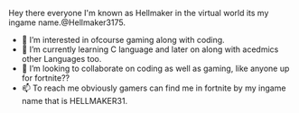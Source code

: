 Hey there everyone I'm known as Hellmaker in the virtual world its my ingame name.@Hellmaker3175.
- 👀 I’m interested in ofcourse gaming along with coding.
- 🌱 I’m currently learning C language and later on along with acedmics other Languages too.
- 💞️ I’m looking to collaborate on coding as well as gaming, like anyone up for fortnite??
- 📫 To reach me obviously gamers can find me in fortnite by my ingame name that is HELLMAKER31.

<!---
Hellmaker3175/Hellmaker3175 is a ✨ special ✨ repository because its `README.md` (this file) appears on your GitHub profile.
You can click the Preview link to take a look at your changes.
--->
